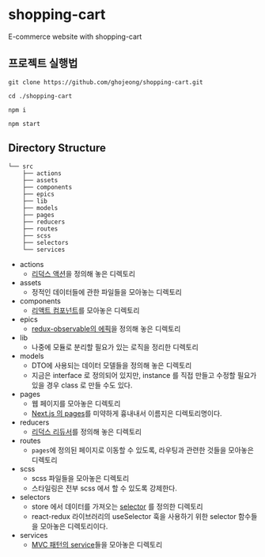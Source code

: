 # shopping-cart

E-commerce website with shopping-cart

## 프로젝트 실행법

`git clone https://github.com/ghojeong/shopping-cart.git`

`cd ./shopping-cart`

`npm i`

`npm start`

## Directory Structure

```
└── src
    ├── actions
    ├── assets
    ├── components
    ├── epics
    ├── lib
    ├── models
    ├── pages
    ├── reducers
    ├── routes
    ├── scss
    ├── selectors
    └── services
```

- actions
  - [리덕스 액션](https://redux.js.org/basics/actions)을 정의해 놓은 디렉토리
- assets
  - 정적인 데이터들에 관한 파일들을 모아놓는 디렉토리
- components
  - [리액트 컴포넌트](https://ko.reactjs.org/docs/components-and-props.html)를 모아놓은 디렉토리
- epics
  - [redux-observable의 에픽](https://redux-observable.js.org/docs/basics/Epics.html)을 정의해 놓은 디렉토리
- lib
  - 나중에 모듈로 분리할 필요가 있는 로직을 정리한 디렉토리
- models
  - DTO에 사용되는 데이터 모델들을 정의해 놓은 디렉토리
  - 지금은 interface 로 정의되어 있지만, instance 를 직접 만들고 수정할 필요가 있을 경우 class 로 만들 수도 있다.
- pages
  - 웹 페이지를 모아놓은 디렉토리
  - [Next.js 의 pages](https://nextjs.org/docs/basic-features/pages)를 미약하게 흉내내서 이름지은 디렉토리명이다.
- reducers
  - [리덕스 리듀서](https://redux.js.org/basics/reducers)를 정의해 놓은 디렉토리
- routes
  - `pages`에 정의된 페이지로 이동할 수 있도록, 라우팅과 관련한 것들을 모아놓은 디렉토리
- scss
  - scss 파일들을 모아놓은 디렉토리
  - 스타일링은 전부 scss 에서 할 수 있도록 강제한다.
- selectors
  - store 에서 데이터를 가져오는 [selector](https://react-redux.js.org/next/api/hooks#useselector) 를 정의한 디렉토리
  - react-redux 라이브러리의 useSelector 훅을 사용하기 위한 selector 함수들을 모아놓은 디렉토리이다.
- services
  - [MVC 패턴의 service](https://pjh3749.tistory.com/89)들을 모아놓은 디렉토리
